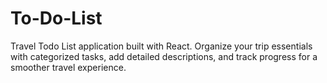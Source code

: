 # To-Do-List
Travel Todo List application built with React.   Organize your trip essentials with categorized tasks, add detailed descriptions,   and track progress for a smoother travel experience.
